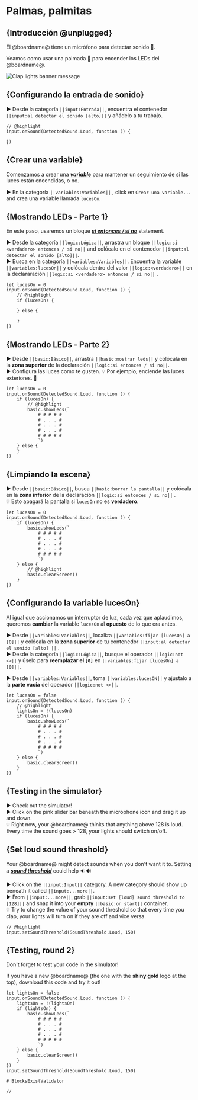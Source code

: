 # Palmas, palmitas

## {Introducción @unplugged}

El @boardname@ tiene un micrófono para detectar sonido 🎤.

Veamos como usar una palmada 👏 para encender los LEDs del @boardname@.

![Clap lights banner message](/static/mb/projects/clap-lights.png)

## {Configurando la entrada de sonido}

► Desde la categoría ``||input:Entrada||``, encuentra el contenedor ``||input:al detectar el sonido [alto]||`` y añádelo a tu trabajo.

```blocks
// @highlight
input.onSound(DetectedSound.Loud, function () {

})
```

## {Crear una variable}

Comenzamos a crear una [__*variable*__](#variable "un contenedor de información que puede cambiar") para mantener un seguimiento de si las luces están encendidas, o no.

► En la categoría ``||variables:Variables||`` , click en ``Crear una variable...`` and crea una variable llamada  ``lucesOn``.

## {Mostrando LEDs - Parte 1}

En este paso, usaremos un bloque [__*si entonces / si no*__](#ifthenelse "runs some code if a Boolean condition is true and different code if the condition is false") statement.

► Desde la categoría ``||logic:Lógica||``, arrastra un bloque ``||logic:si <verdadero> entonces / si no||``  and colócalo en el contenedor ``||input:al detectar el sonido [alto]||``.  
► Busca en la categoría ``||variables:Variables||``. Encuentra la variable ``||variables:lucesOn||`` y colócala dentro del valor   ``||logic:<verdadero>||`` en la declararación ``||logic:si <verdadero> entonces / si no||`` .

```blocks
let lucesOn = 0
input.onSound(DetectedSound.Loud, function () {
    // @highlight
    if (lucesOn) {
    	
    } else {
    	
    }
})
```

## {Mostrando LEDs - Parte 2}

► Desde ``||basic:Básico||``, arrastra ``||basic:mostrar leds||`` y colócala en la **zona superior** de la declaración ``||logic:si entonces / si no||``.  
► Configura las luces como te gusten. 
💡 Por ejemplo, enciende las luces exteriores. 🎨

```blocks
let lucesOn = 0
input.onSound(DetectedSound.Loud, function () {
    if (lucesOn) {
        // @highlight
    	basic.showLeds(`
            # # # # #
            # . . . #
            # . . . #
            # . . . #
            # # # # #
            `)
    } else {
    }
})
```

## {Limpiando la escena}

► Desde ``||basic:Básico||``, busca ``||basic:borrar la pantalla||`` y colócala en la  **zona inferior** de la declaración ``||logic:si entonces / si no||`` .  
💡 Esto apagará la pantalla si ``lucesOn`` no es **verdadero**.

```blocks
let lucesOn = 0
input.onSound(DetectedSound.Loud, function () {
    if (lucesOn) {
    	basic.showLeds(`
            # # # # #
            # . . . #
            # . . . #
            # . . . #
            # # # # #
            `)
    } else {
        // @highlight
    	basic.clearScreen()
    }
})
```

## {Configurando la variable lucesOn}

Al igual que accionamos un interruptor de luz, cada vez que aplaudimos, queremos **cambiar** la variable ``lucesOn`` al **opuesto** de lo que era antes.

► Desde ``||variables:Variables||``, localiza ``||variables:fijar [lucesOn] a [0]||`` y colócala en la  **zona superior** de tu contenedor ``||input:al detectar el sonido [alto] ||`` .  
► Desde la categoría ``||logic:Lógica||``, busque el operador ``||logic:not <>||`` y úselo para **reemplazar el ``[0]``** en ``||variables:fijar [lucesOn] a [0]||``.

► Desde ``||variables:Variables||``, toma ``||variables:lucesON||`` y ajústalo a la **parte vacía** del operador ``||logic:not <>||``.


```blocks
let lucesOn = false
input.onSound(DetectedSound.Loud, function () {
    // @highlight
    lightsOn = !(lucesOn)
    if (lucesOn) {
    	basic.showLeds(`
            # # # # #
            # . . . #
            # . . . #
            # . . . #
            # # # # #
            `)
    } else {
    	basic.clearScreen()
    }
})
```

## {Testing in the simulator}

► Check out the simulator!  
► Click on the pink slider bar beneath the microphone icon and drag it up and down.  
💡 Right now, your @boardname@ thinks that anything above 128 is loud. Every time the sound goes > 128, your lights should switch on/off.

## {Set loud sound threshold}

Your @boardname@ might detect sounds when you don't want it to. Setting a [__*sound threshold*__](#soundThreshold "a number for how loud a sound needs to be to trigger an event. 0 = silence to 255 = maximum noise") could help 🔉🔊

► Click on the ``||input:Input||`` category. A new category should show up beneath it called ``||input:...more||``.  
► From ``||input:...more||``, grab ``||input:set [loud] sound threshold to [128]||`` and snap it into your **empty** ``||basic:on start||`` container.  
💡 Try to change the value of your sound threshold so that every time you clap, your lights will turn on if they are off and vice versa.

```blocks
// @highlight
input.setSoundThreshold(SoundThreshold.Loud, 150)
```

## {Testing, round 2}

Don't forget to test your code in the simulator!

If you have a new @boardname@ (the one with the **shiny gold** logo at the top), download this code and try it out!

```blocks
let lightsOn = false
input.onSound(DetectedSound.Loud, function () {
    lightsOn = !(lightsOn)
    if (lightsOn) {
    	basic.showLeds(`
            # # # # #
            # . . . #
            # . . . #
            # . . . #
            # # # # #
            `)
    } else {
    	basic.clearScreen()
    }
})
input.setSoundThreshold(SoundThreshold.Loud, 150)
```

```validation.global
# BlocksExistValidator
```

```template
//
```